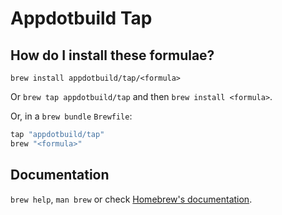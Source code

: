 # Appdotbuild Tap

## How do I install these formulae?

`brew install appdotbuild/tap/<formula>`

Or `brew tap appdotbuild/tap` and then `brew install <formula>`.

Or, in a `brew bundle` `Brewfile`:

```ruby
tap "appdotbuild/tap"
brew "<formula>"
```

## Documentation

`brew help`, `man brew` or check [Homebrew's documentation](https://docs.brew.sh).
